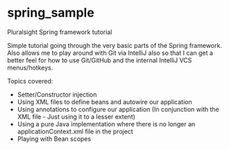# spring_sample
Pluralsight Spring framework tutorial


Simple tutorial going through the very basic parts of the Spring framework. Also allows me to play around with Git via IntelliJ also so that I can get a better feel for how to use Git/GitHub and the internal IntelliJ VCS menus/hotkeys.

Topics covered:

- Setter/Constructor injection
- Using XML files to define beans and autowire our application
- Using annotations to configure our application (In conjunction with the XML file - Just using it to a lesser extent)
- Using a pure Java implementation where there is no longer an applicationContext.xml file in the project
- Playing with Bean scopes
